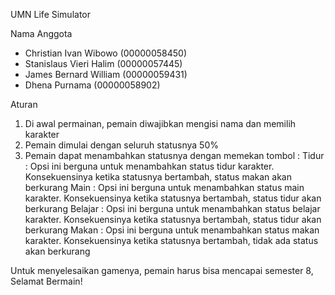UMN Life Simulator

Nama Anggota
- Christian Ivan Wibowo (00000058450)
- Stanislaus Vieri Halim (00000057445)
- James Bernard William (00000059431)
- Dhena Purnama (00000058902)

Aturan
1. Di awal permainan, pemain diwajibkan mengisi nama dan memilih karakter
2. Pemain dimulai dengan seluruh statusnya 50%
3. Pemain dapat menambahkan statusnya dengan memekan tombol :
   Tidur   : Opsi ini berguna untuk menambahkan status tidur karakter.
              Konsekuensinya ketika statusnya bertambah, status makan akan berkurang
   Main    :  Opsi ini berguna untuk menambahkan status main karakter.
             Konsekuensinya ketika statusnya bertambah, status tidur  akan berkurang
   Belajar : Opsi ini berguna untuk menambahkan status belajar karakter.
          Konsekuensinya ketika statusnya bertambah, status tidur akan berkurang
   Makan   : Opsi ini berguna untuk menambahkan status makan karakter.
          Konsekuensinya ketika statusnya bertambah, tidak ada status akan berkurang


Untuk menyelesaikan gamenya, pemain harus bisa mencapai semester 8, Selamat Bermain!
